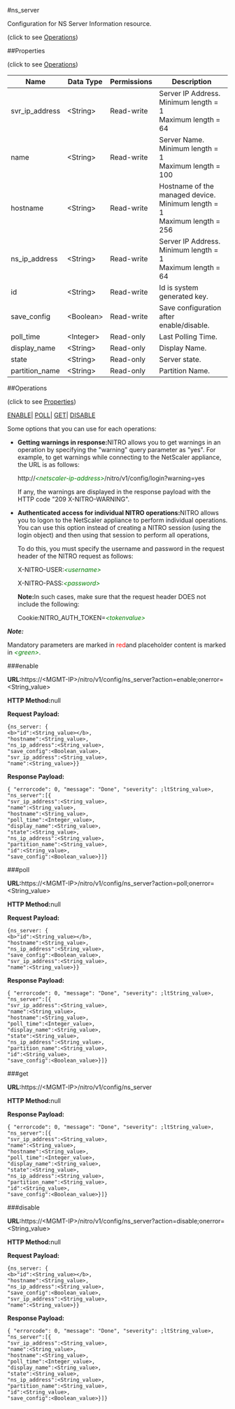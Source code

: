 #ns_server



Configuration for NS Server Information resource.

<span>(click to see [Operations](#operations))</span>



##Properties 

<span>(click to see [Operations](#operations))</span>





<table><thead><tr><th>Name</th><th>Data Type</th><th>Permissions</th><th>Description</th></tr></thead><tbody><tr><td>svr_ip_address</td><td>&lt;String></td><td>Read-write</td><td>Server IP Address.<br>Minimum length = 1<br>Maximum length = 64</td></tr><tr><td>name</td><td>&lt;String></td><td>Read-write</td><td>Server Name.<br>Minimum length = 1<br>Maximum length = 100</td></tr><tr><td>hostname</td><td>&lt;String></td><td>Read-write</td><td>Hostname of the managed device.<br>Minimum length = 1<br>Maximum length = 256</td></tr><tr><td>ns_ip_address</td><td>&lt;String></td><td>Read-write</td><td>Server IP Address.<br>Minimum length = 1<br>Maximum length = 64</td></tr><tr><td>id</td><td>&lt;String></td><td>Read-write</td><td>Id is system generated key.</td></tr><tr><td>save_config</td><td>&lt;Boolean></td><td>Read-write</td><td>Save configuration after enable/disable.</td></tr><tr><td>poll_time</td><td>&lt;Integer></td><td>Read-only</td><td>Last Polling Time.</td></tr><tr><td>display_name</td><td>&lt;String></td><td>Read-only</td><td>Display Name.</td></tr><tr><td>state</td><td>&lt;String></td><td>Read-only</td><td>Server state.</td></tr><tr><td>partition_name</td><td>&lt;String></td><td>Read-only</td><td>Partition Name.</td></tr></tbody></table>

##Operations 

<span>(click to see [Properties](#properties))</span>





[ENABLE](#e)| [POLL]()| [GET](#get)| [DISABLE](#di)





Some options that you can use for each operations:

<ul><li><p><b>Getting warnings in response:</b>NITRO allows you to get warnings in an operation by specifying the "warning" query parameter as "yes". For example, to get warnings while connecting to the NetScaler appliance, the URL is as follows:</p><p>http://<span style="color:green;font-style:italic;">&lt;netscaler-ip-address&gt;</span>/nitro/v1/config/login?warning=yes</p><p>If any, the warnings are displayed in the response payload with the HTTP code "209 X-NITRO-WARNING".</p></li><li><p><b>Authenticated access for individual NITRO operations:</b>NITRO allows you to logon to the NetScaler appliance to perform individual operations. You can use this option instead of creating a NITRO session (using the login object) and then using that session to perform all operations,</p><p>To do this, you must specify the username and password in the request header of the NITRO request as follows:</p><p>X-NITRO-USER:<span style="color:green;font-style:italic;">&lt;username&gt;</span></p><p>X-NITRO-PASS:<span style="color:green;font-style:italic;">&lt;password&gt;</span></p><p><b>Note:</b>In such cases, make sure that the request header DOES not include the following:</p><p>Cookie:NITRO_AUTH_TOKEN=<span style="color:green;font-style:italic;">&lt;tokenvalue&gt;</span></p></li></ul>







***Note:*** 

Mandatory parameters are marked in <span style="color:#FF0000;">red</span>and placeholder content is marked in <span style="color:green;font-style:italic">&lt;green&gt;</span>.



###enable







<b>URL:</b>https://&lt;MGMT-IP&gt;/nitro/v1/config/ns_server?action=enable;onerror=&lt;String_value&gt;

<b>HTTP Method:</b>null

<b>Request Payload: </b>
```
{ns_server: {
<b>"id":<String_value></b>,
"hostname":<String_value>,
"ns_ip_address":<String_value>,
"save_config":<Boolean_value>,
"svr_ip_address":<String_value>,
"name":<String_value>}}
```

<b>Response Payload: </b>
```
{ "errorcode": 0, "message": "Done", "severity": ;ltString_value>, "ns_server":[{
"svr_ip_address":<String_value>,
"name":<String_value>,
"hostname":<String_value>,
"poll_time":<Integer_value>,
"display_name":<String_value>,
"state":<String_value>,
"ns_ip_address":<String_value>,
"partition_name":<String_value>,
"id":<String_value>,
"save_config":<Boolean_value>}]}
```







###poll







<b>URL:</b>https://&lt;MGMT-IP&gt;/nitro/v1/config/ns_server?action=poll;onerror=&lt;String_value&gt;

<b>HTTP Method:</b>null

<b>Request Payload: </b>
```
{ns_server: {
<b>"id":<String_value></b>,
"hostname":<String_value>,
"ns_ip_address":<String_value>,
"save_config":<Boolean_value>,
"svr_ip_address":<String_value>,
"name":<String_value>}}
```

<b>Response Payload: </b>
```
{ "errorcode": 0, "message": "Done", "severity": ;ltString_value>, "ns_server":[{
"svr_ip_address":<String_value>,
"name":<String_value>,
"hostname":<String_value>,
"poll_time":<Integer_value>,
"display_name":<String_value>,
"state":<String_value>,
"ns_ip_address":<String_value>,
"partition_name":<String_value>,
"id":<String_value>,
"save_config":<Boolean_value>}]}
```







###get







<b>URL:</b>https://&lt;MGMT-IP&gt;/nitro/v1/config/ns_server

<b>HTTP Method:</b>null

<b>Response Payload: </b>
```
{ "errorcode": 0, "message": "Done", "severity": ;ltString_value>, "ns_server":[{
"svr_ip_address":<String_value>,
"name":<String_value>,
"hostname":<String_value>,
"poll_time":<Integer_value>,
"display_name":<String_value>,
"state":<String_value>,
"ns_ip_address":<String_value>,
"partition_name":<String_value>,
"id":<String_value>,
"save_config":<Boolean_value>}]}
```







###disable







<b>URL:</b>https://&lt;MGMT-IP&gt;/nitro/v1/config/ns_server?action=disable;onerror=&lt;String_value&gt;

<b>HTTP Method:</b>null

<b>Request Payload: </b>
```
{ns_server: {
<b>"id":<String_value></b>,
"hostname":<String_value>,
"ns_ip_address":<String_value>,
"save_config":<Boolean_value>,
"svr_ip_address":<String_value>,
"name":<String_value>}}
```

<b>Response Payload: </b>
```
{ "errorcode": 0, "message": "Done", "severity": ;ltString_value>, "ns_server":[{
"svr_ip_address":<String_value>,
"name":<String_value>,
"hostname":<String_value>,
"poll_time":<Integer_value>,
"display_name":<String_value>,
"state":<String_value>,
"ns_ip_address":<String_value>,
"partition_name":<String_value>,
"id":<String_value>,
"save_config":<Boolean_value>}]}
```







